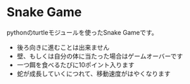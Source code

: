 # Snake Game
pythonのturtleモジュールを使ったSnake Gameです。
* 後ろ向きに進むことは出来ません
* 壁、もしくは自分の体に当たった場合はゲームオーバーです
* 一つ餌を食べるたびに10ポイント入ります
* 蛇が成長していくにつれて、移動速度がはやくなります
